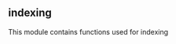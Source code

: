 ## indexing

<div class="badges"><div class="core"></div></div>

This module contains functions used for indexing